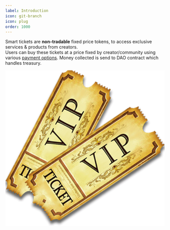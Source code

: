 ```yaml
---
label: Introduction
icon: git-branch
icon: plug
order: 1000
---
```

 
  Smart tickets are **non-tradable** fixed price tokens, to access exclusive services & products from creators.   
  Users can buy these tickets at a price fixed by creator/community using various [payment options](../payments). Money collected is send to DAO contract which handles treasury.
<!-- <img src="./assets/tickets.png" width="400" height="250" /> -->
![](../../assets/tickets.png)